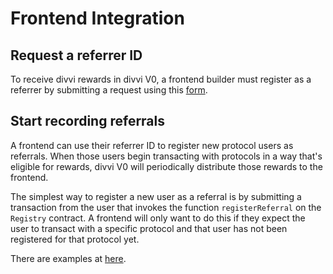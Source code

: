 # Frontend Integration

## Request a referrer ID

To receive divvi rewards in divvi V0, a frontend builder must register
as a referrer by submitting a request using this [form](https://docs.google.com/forms/d/e/1FAIpQLScTXExYljGoWsw4-mMHf7nXUxXV6QSrXa5zUMPK2foUwpdwZQ/viewform).

## Start recording referrals

A frontend can use their referrer ID to register new protocol users
as referrals. When those users begin transacting with protocols in a
way that's eligible for rewards, divvi V0 will periodically distribute
those rewards to the frontend.

The simplest way to register a new user as a referral is by submitting
a transaction from the user that invokes the function
`registerReferral` on the `Registry` contract. A frontend will only
want to do this if they expect the user to transact with a specific
protocol and that user has not been registered for that protocol yet.

There are examples at [here](https://github.com/mobilestack-xyz/funding-layer/tree/main/scripts).
